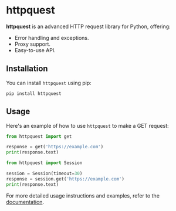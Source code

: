 # httpquest

**httpquest** is an advanced HTTP request library for Python, offering:

- Error handling and exceptions.
- Proxy support.
- Easy-to-use API.

## Installation

You can install `httpquest` using pip:


```pip install httpquest```


## Usage

Here's an example of how to use `httpquest` to make a GET request:

```python
from httpquest import get

response = get('https://example.com')
print(response.text)
```

```python
from httpquest import Session

session = Session(timeout=30) 
response = session.get('https://example.com')
print(response.text)
```

For more detailed usage instructions and examples, refer to the [documentation](https://github.com/cxstles/httpquest).
